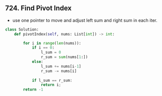 ## 724. Find Pivot Index

- use one pointer to move and adjust left sum and right sum in each iter. 

```python
class Solution:
    def pivotIndex(self, nums: List[int]) -> int:

        for i in range(len(nums)):
            if i == 0:
                l_sum = 0
                r_sum = sum(nums[1:])
            else:
                l_sum += nums[i-1]
                r_sum -= nums[i]
            
            if l_sum == r_sum:
                return i;
        return -1
```
